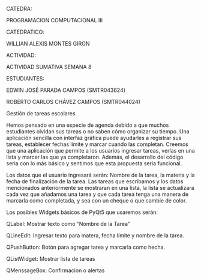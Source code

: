 CATEDRA:

PROGRAMACION COMPUTACIONAL III

CATEDRATICO:

WILLIAN ALEXIS MONTES GIRON

ACTIVIDAD:

ACTIVIDAD SUMATIVA SEMANA 8

ESTUDIANTES:

EDWIN JOSÉ PARADA CAMPOS (SMTR043624)

ROBERTO CARLOS CHÁVEZ CAMPOS (SMTR044024)


Gestión de tareas escolares 

Hemos pensado en una especie de agenda debido a que muchos estudiantes olvidan sus tareas o no saben cómo organizar su tiempo. Una aplicación sencilla con interfaz gráfica puede ayudarles a registrar sus tareas, establecer fechas límite y marcar cuando las completan.
Creemos que una aplicación que permite a los usuarios ingresar tareas, verlas en una lista y marcar las que ya completaron. Además, el desarrollo del código seria con lo más básico y sentimos que esta propuesta seria funcional.

Los datos que el usuario ingresará serán: Nombre de la tarea, la materia y la fecha de finalización de la tarea.
Las tareas que escribamos y los datos mencionados anteriormente se mostraran en una lista, la lista se actualizara cada vez que añadamos una tarea y que cada tarea tenga una manera de marcarla como completada, y sea con un cheque o que cambie de color.

Los posibles Widgets básicos de PyQt5 que usaremos serán:

QLabel: Mostrar texto como “Nombre de la Tarea”

QLineEdit: Ingresar texto para matera, fecha límite y nombre de la tarea.

QPushButton: Botón para agregar tarea y marcarla como hecha.

QListWidget: Mostrar lista de tareas

QMenssageBox: Confirmacion o alertas
